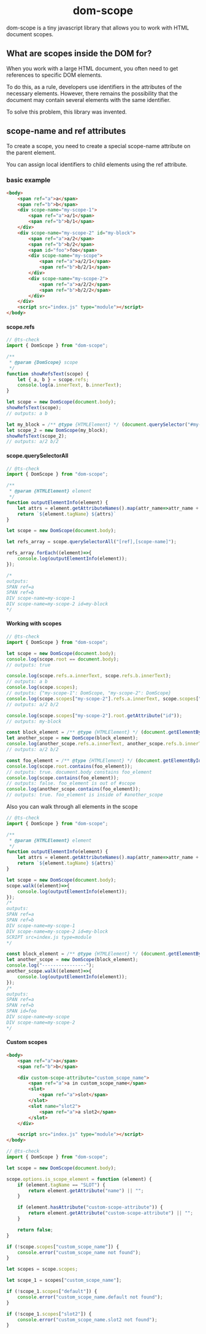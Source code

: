 <h1 align="center">
    dom-scope
</h1>

dom-scope is a tiny javascript library that allows you to work with HTML document scopes. 

## What are scopes inside the DOM for?

When you work with a large HTML document, you often need to get references to specific DOM elements. 

To do this, as a rule, developers use identifiers in the attributes of the necessary elements. However, there remains the possibility that the document may contain several elements with the same identifier. 

To solve this problem, this library was invented.


## scope-name and ref attributes

To create a scope, you need to create a special scope-name attribute on the parent element. 

You can assign local identifiers to child elements using the ref attribute.

### basic example

```html
<body>
    <span ref="a">a</span>
    <span ref="b">b</span>
    <div scope-name="my-scope-1">
        <span ref="a">a/1</span>
        <span ref="b">b/1</span>
    </div>
    <div scope-name="my-scope-2" id="my-block">    
        <span ref="a">a/2</span>
        <span ref="b">b/2</span>
        <span id="foo">foo</span>
        <div scope-name="my-scope">    
            <span ref="a">a/2/1</span>
            <span ref="b">b/2/1</span>
        </div>
        <div scope-name="my-scope-2">    
            <span ref="a">a/2/2</span>
            <span ref="b">b/2/2</span>
        </div>
    </div>
    <script src="index.js" type="module"></script>
</body>
```

#### scope.refs

```js
// @ts-check
import { DomScope } from "dom-scope";

/**
 * @param {DomScope} scope 
 */
function showRefsText(scope) {
    let { a, b } = scope.refs;
    console.log(a.innerText, b.innerText);
}

let scope = new DomScope(document.body);
showRefsText(scope);
// outputs: a b

let my_block = /** @type {HTMLElement} */ (document.querySelector("#my-block"));
let scope_2 = new DomScope(my_block);
showRefsText(scope_2);
// outputs: a/2 b/2
```


#### scope.querySelectorAll

```js
// @ts-check
import { DomScope } from "dom-scope";

/**
 * @param {HTMLElement} element 
 */
function outputElementInfo(element) {
    let attrs = element.getAttributeNames().map(attr_name=>attr_name + "=" + element.getAttribute(attr_name)).join(" ");
    return `${element.tagName} ${attrs}`
}

let scope = new DomScope(document.body);

let refs_array = scope.querySelectorAll("[ref],[scope-name]");

refs_array.forEach((element)=>{
    console.log(outputElementInfo(element));
});

/*
outputs:
SPAN ref=a
SPAN ref=b
DIV scope-name=my-scope-1
DIV scope-name=my-scope-2 id=my-block
*/
```

#### Working with scopes

```js
// @ts-check
import { DomScope } from "dom-scope";

let scope = new DomScope(document.body);
console.log(scope.root == document.body);
// outputs: true

console.log(scope.refs.a.innerText, scope.refs.b.innerText);
// outputs: a b
console.log(scope.scopes);
// outputs: {"my-scope-1": DomScope, "my-scope-2": DomScope}
console.log(scope.scopes["my-scope-2"].refs.a.innerText, scope.scopes["my-scope-2"].refs.b.innerText);
// outputs: a/2 b/2

console.log(scope.scopes["my-scope-2"].root.getAttribute("id"));
// outputs: my-block

const block_element = /** @type {HTMLElement} */ (document.getElementById("my-block"));
let another_scope = new DomScope(block_element);
console.log(another_scope.refs.a.innerText, another_scope.refs.b.innerText);
// outputs: a/2 b/2

const foo_element = /** @type {HTMLElement} */ (document.getElementById("foo"));
console.log(scope.root.contains(foo_element));
// outputs: true. document.body constains foo_element
console.log(scope.contains(foo_element));
// outputs: false. foo_element is out of #scope
console.log(another_scope.contains(foo_element));
// outputs: true. foo_element is inside of #another_scope
```

Also you can walk through all elements in the scope 
```js
// @ts-check
import { DomScope } from "dom-scope";

/**
 * @param {HTMLElement} element 
 */
function outputElementInfo(element) {
    let attrs = element.getAttributeNames().map(attr_name=>attr_name + "=" + element.getAttribute(attr_name)).join(" ");
    return `${element.tagName} ${attrs}`
}

let scope = new DomScope(document.body);
scope.walk((element)=>{
    console.log(outputElementInfo(element));
});
/*
outputs:
SPAN ref=a
SPAN ref=b
DIV scope-name=my-scope-1
DIV scope-name=my-scope-2 id=my-block
SCRIPT src=index.js type=module
*/

const block_element = /** @type {HTMLElement} */ (document.getElementById("my-block"));
let another_scope = new DomScope(block_element);
console.log("----------------");
another_scope.walk((element)=>{
    console.log(outputElementInfo(element));
});
/*
outputs:
SPAN ref=a
SPAN ref=b
SPAN id=foo
DIV scope-name=my-scope
DIV scope-name=my-scope-2
*/
```

#### Custom scopes

```html
<body>
    <span ref="a">a</span>
    <span ref="b">b</span>

    <div custom-scope-attribute="custom_scope_name">
        <span ref="a">a in custom_scope_name</span>
        <slot>
            <span ref="a">slot</span>
        </slot>
        <slot name="slot2">
            <span ref="a">a slot2</span>
        </slot>
    </div>

    <script src="index.js" type="module"></script>
</body>
```

```js
// @ts-check
import { DomScope } from "dom-scope";

let scope = new DomScope(document.body);

scope.options.is_scope_element = function (element) {
    if (element.tagName == "SLOT") {
        return element.getAttribute("name") || "";
    }

    if (element.hasAttribute("custom-scope-attribute")) {
        return element.getAttribute("custom-scope-attribute") || "";
    }

    return false;
}

if (!scope.scopes["custom_scope_name"]) {
    console.error("custom_scope_name not found");
}

let scopes = scope.scopes;

let scope_1 = scopes["custom_scope_name"];

if (!scope_1.scopes["default"]) {
    console.error("custom_scope_name.default not found");
}

if (!scope_1.scopes["slot2"]) {
    console.error("custom_scope_name.slot2 not found");
}
```
